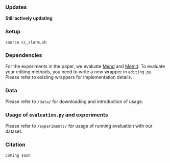 ### Updates
**Still actively updating**

### Setup

`source cc_slurm.sh`

### Dependencies

For the experiments in the paper, we evaluate [Mend](https://github.com/eric-mitchell/mend) and [Memit](https://github.com/kmeng01/memit). To evaluate your editing methods, you need to write a new wrapper in `editing.py`. Please refer to existing wrappers for implementation details.

### Data
Please refer to `/data/` for downloading and introduction of usage. 

### Usage of `evaluation.py` and experiments
Please refer to `/experiments/` for usage of running evaluation with our dataset.

### Citation

```
Coming soon
```